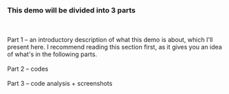 
<h3>This demo will be divided into 3 parts</h3>

<br /><br />
Part 1 – an introductory description of what this demo is about, which I'll present here. I recommend reading this section first, as it gives you an idea of 
​​what's in the following parts.
<br /><br />
Part 2 – codes
<br /><br />
Part 3 – code analysis + screenshots
<br /><br />
